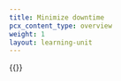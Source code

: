 ```yaml
---
title: Minimize downtime
pcx_content_type: overview
weight: 1
layout: learning-unit
---
```


{{<render file="_minimize-downtime.md" productFolder="fundamentals">}}